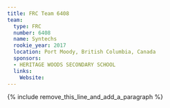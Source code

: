 ```yaml
---
title: FRC Team 6408
team:
  type: FRC
  number: 6408
  name: Syntechs
  rookie_year: 2017
  location: Port Moody, British Columbia, Canada
  sponsors:
  - HERITAGE WOODS SECONDARY SCHOOL
  links:
    Website:
---
```


{% include remove_this_line_and_add_a_paragraph %}